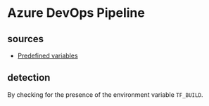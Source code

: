 # Azure DevOps Pipeline

## sources

- [Predefined variables](https://docs.microsoft.com/en-us/azure/devops/pipelines/build/variables?view=azure-devops&abs=yaml#agent-variables)

## detection

By checking for the presence of the environment variable `TF_BUILD`.
